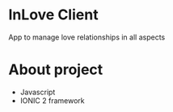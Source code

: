 # InLove Client
App to manage love relationships in all aspects


# About project
- Javascript
- IONIC 2 framework
